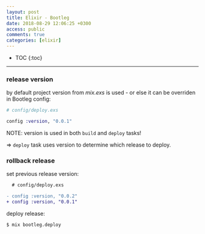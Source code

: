 ```yaml
---
layout: post
title: Elixir - Bootleg
date: 2018-08-29 12:06:25 +0300
access: public
comments: true
categories: [elixir]
---
```


<!-- more -->

* TOC
{:toc}
<hr>

### release version

by default project version from _mix.exs_ is used - or else it can
be overriden in Bootleg config:

```elixir
# config/deploy.exs

config :version, "0.0.1"
```

NOTE: version is used in both `build` and `deploy` tasks!

=> `deploy` task uses version to determine which release to deploy.

### rollback release

set previous release version:

```diff
  # config/deploy.exs

- config :version, "0.0.2"
+ config :version, "0.0.1"
```

deploy release:

```sh
$ mix bootleg.deploy
```
